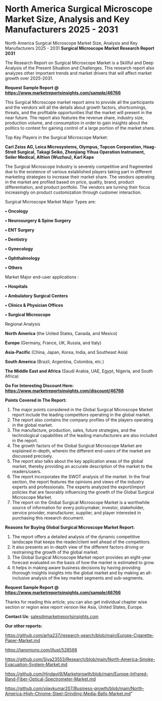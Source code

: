 # North America Surgical Microscope Market Size, Analysis and Key Manufacturers 2025 - 2031
North America Surgical Microscope Market Size, Analysis and Key Manufacturers 2025 - 2031
<strong>Surgical Microscope Market Research Report 2031</strong>

The Research Report on Surgical Microscope Market is a Skillful and Deep Analysis of the Present Situation and Challenges. This research report also analyzes other important trends and market drivers that will affect market growth over 2025-2031.

<strong>Request Sample Report @ <a href=https://www.marketreportsinsights.com/sample/46766>https://www.marketreportsinsights.com/sample/46766</a></strong>

This Surgical Microscope market report aims to provide all the participants and the vendors will all the details about growth factors, shortcomings, threats, and the profitable opportunities that the market will present in the near future. The report also features the revenue share, industry size, production volume, and consumption in order to gain insights about the politics to contest for gaining control of a large portion of the market share.

Top Key Players in the Surgical Microscope Market:

<strong>Carl Zeiss AG, Leica Microsystems, Olympus, Topcon Corporation, Haag-Streit Surgical, Takagi Seiko, Zhenjiang Yihua Operation Instrument, Seiler Medical, Alltion (Wuzhou), Karl Kaps</strong>

The Surgical Microscope Industry is severely competitive and fragmented due to the existence of various established players taking part in different marketing strategies to increase their market share. The vendors operating in the market are profiled based on price, quality, brand, product differentiation, and product portfolio. The vendors are turning their focus increasingly on product customization through customer interaction.

Surgical Microscope Market Major Types are:

<strong>•  Oncology

•  Neurosurgery & Spine Surgery

•  ENT Surgery

•  Dentistry

•  Gynecology

•  Ophthalmology

•  Others</strong>

Market Major end-user applications :

<strong>•  Hospitals

•  Ambulatory Surgical Centers

•  Clinics & Physician Offices

•  Surgical Microscope</strong>

Regional Analysis

</u><strong><b>North America</b></strong> (the United States, Canada, and Mexico)

<strong><b>Europe </b></strong>(Germany, France, UK, Russia, and Italy)

<strong><b>Asia-Pacific</b></strong> (China, Japan, Korea, India, and Southeast Asia)

<strong><b>South America</b></strong> (Brazil, Argentina, Colombia, etc.)

<strong><b>The Middle East and Africa</b></strong> (Saudi Arabia, UAE, Egypt, Nigeria, and South Africa)

<strong>Go For Interesting Discount Here: <a href=https://www.marketreportsinsights.com/discount/46766>https://www.marketreportsinsights.com/discount/46766</a></strong>

<strong>Points Covered in The Report:</strong>
<ol>
  <li>The major points considered in the Global Surgical Microscope Market report include the leading competitors operating in the global market.</li>
  <li>The report also contains the company profiles of the players operating in the global market.</li>
  <li>The manufacture, production, sales, future strategies, and the technological capabilities of the leading manufacturers are also included in the report.</li>
  <li>The growth factors of the Global Surgical Microscope Market are explained in-depth, wherein the different end-users of the market are discussed precisely.</li>
  <li>The report also talks about the key application areas of the global market, thereby providing an accurate description of the market to the readers/users.</li>
  <li>The report incorporates the SWOT analysis of the market. In the final section, the report features the opinions and views of the industry experts and professionals. The experts analyzed the export/import policies that are favorably influencing the growth of the Global Surgical Microscope Market.</li>
  <li>The report on the Global Surgical Microscope Market is a worthwhile source of information for every policymaker, investor, stakeholder, service provider, manufacturer, supplier, and player interested in purchasing this research document.</li>
</ol>
<strong>Reasons for Buying Global Surgical Microscope Market Report:</strong>

<ol>
  <li>The report offers a detailed analysis of the dynamic competitive landscape that keeps the reader/client well ahead of the competitors.</li>
  <li>It also presents an in-depth view of the different factors driving or restraining the growth of the global market.</li>
  <li>The Global Surgical Microscope Market report provides an eight-year forecast evaluated on the basis of how the market is estimated to grow.</li>
  <li>It helps in making aware business decisions by having providing thorough insights insights into the global market and by making an all-inclusive analysis of the key market segments and sub-segments.</li>
</ol>
<strong>Request Sample Report @ <a href=https://www.marketreportsinsights.com/sample/46766>https://www.marketreportsinsights.com/sample/46766</a></strong>


Thanks for reading this article; you can also get individual chapter wise section or region wise report version like Asia, United States, Europe.

<strong>Contact Us:</strong>
sales@marketreportsinsights.com

<strong>Our other reports:</strong>

<a href=https://github.com/arha237/research-search/blob/main/Europe-Cigarette-Paper-Market.md>https://github.com/arha237/research-search/blob/main/Europe-Cigarette-Paper-Market.md</a>

<a href=https://tanomuno.com/illust/528568>https://tanomuno.com/illust/528568</a>

<a href=https://github.com/Siya23553/Research/blob/main/North-America-Smoke-Evacuation-System-Market.md>https://github.com/Siya23553/Research/blob/main/North-America-Smoke-Evacuation-System-Market.md</a>

<a href=https://github.com/Hindavii9/Marketgrowth/blob/main/Europe-Infrared-Band-Fiber-Optical-Spectrometer-Market.md>https://github.com/Hindavii9/Marketgrowth/blob/main/Europe-Infrared-Band-Fiber-Optical-Spectrometer-Market.md</a>

<a href=https://github.com/vijaykumar207/Business-growth/blob/main/North-America-High-Chrome-Steel-Grinding-Media-Balls-Market.md>https://github.com/vijaykumar207/Business-growth/blob/main/North-America-High-Chrome-Steel-Grinding-Media-Balls-Market.md</a>"
